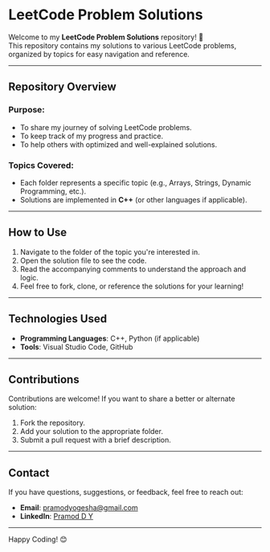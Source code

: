 # **LeetCode Problem Solutions**

Welcome to my **LeetCode Problem Solutions** repository! 🚀  
This repository contains my solutions to various LeetCode problems, organized by topics for easy navigation and reference.

---

## **Repository Overview**

### **Purpose**:
- To share my journey of solving LeetCode problems.
- To keep track of my progress and practice.
- To help others with optimized and well-explained solutions.

### **Topics Covered**:
- Each folder represents a specific topic (e.g., Arrays, Strings, Dynamic Programming, etc.).
- Solutions are implemented in **C++** (or other languages if applicable).

---

## **How to Use**
1. Navigate to the folder of the topic you're interested in.
2. Open the solution file to see the code.
3. Read the accompanying comments to understand the approach and logic.
4. Feel free to fork, clone, or reference the solutions for your learning!

---

## **Technologies Used**
- **Programming Languages**: C++, Python (if applicable)
- **Tools**: Visual Studio Code, GitHub

---

## **Contributions**
Contributions are welcome! If you want to share a better or alternate solution:
1. Fork the repository.
2. Add your solution to the appropriate folder.
3. Submit a pull request with a brief description.

---

## **Contact**
If you have questions, suggestions, or feedback, feel free to reach out:

- **Email**: [pramodyogesha@gmail.com](mailto:pramodyogesha@gmail.com)  
- **LinkedIn**: [Pramod D Y](https://www.linkedin.com/in/pramod-d-dy-3905571a2)

---

Happy Coding! 😊
